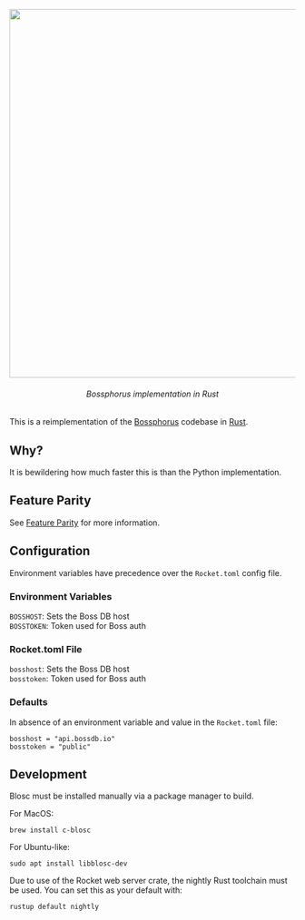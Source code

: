 <p align=center><img align=center src='https://user-images.githubusercontent.com/693511/77836507-0fc11300-712d-11ea-83a4-0c14b674378e.png' width=650 /></p>
<h6 align=center>Bossphorus implementation in Rust</h6>

This is a reimplementation of the [Bossphorus](https://github.com/aplbrain/bossphorus) codebase in [Rust](https://www.rust-lang.org/).


## Why?

It is bewildering how much faster this is than the Python implementation.


## Feature Parity

See [Feature Parity](docs/Features.md) for more information.

## Configuration

Environment variables have precedence over the `Rocket.toml` config file.

### Environment Variables

`BOSSHOST`: Sets the Boss DB host  
`BOSSTOKEN`: Token used for Boss auth


### Rocket.toml File

`bosshost`: Sets the Boss DB host  
`bosstoken`: Token used for Boss auth


### Defaults

In absence of an environment variable and value in the `Rocket.toml` file:

```
bosshost = "api.bossdb.io"
bosstoken = "public"
```


## Development

Blosc must be installed manually via a package manager to build.

For MacOS:

```shell
brew install c-blosc
```

For Ubuntu-like:

```shell
sudo apt install libblosc-dev
```


Due to use of the Rocket web server crate, the nightly Rust toolchain must be used. You can set this as your default with:

```shell
rustup default nightly
```
